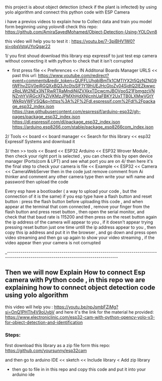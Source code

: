 this project is about object detection (check if the plant is infected) by using yolo algorithm and connect this python code with ESP Camera

i have a previos videos to explain how to Collect data and train you model form beginning using yolovn8
check this repo:
https://github.com/AmiraSayedMohamed/Object-Detection-Using-YOLOvn8

this video will help you to test it :
https://youtu.be/7-3piBHV1W0?si=obsVstqUYoQgar22

1/ you first shoud download this library esp expressif to just test esp camera without connecting it with python to check 
that it isn't corrupted 
- first press file << Preferences <<  IN Additonal Boards Manager URLS << past this url:
https://www.youtube.com/redirect?event=comments&redir_token=QUFFLUhqblBmTk1CMTlYX2t5QzNZNG9tWFhvZGV0ejRGQXxBQ3Jtc0tsSlF1Y19hUEJHcGtoZy04SjdtQ2lEZkwwczRpLWt2NEx3NTRwRTRaMndiNjlZVXkxTDcwcmJBOVpoS21FbmgzcVNNZnhYVjRGcXFkZlVKMzJPMXhHdXNIcnhUaFBKY2UxTTB0LXMwVGtYWkRpVWFVSQ&q=https%3A%2F%2Fdl.espressif.com%2Fdl%2Fpackage_esp32_index.json
https://raw.githubusercontent.com/espressif/arduino-esp32/gh-pages/package_esp32_index.json
https://dl.espressif.com/dl/package_esp32_index.json
https://arduino.esp8266.com/stable/package_esp8266com_index.json


2/ Tools << board << board manager << Search for this library << esp32 Expressif Systems and download it 


3/ then  >> tools << Board << ESP32 Arduino << ESP32 Wrover Module  , then check  your right port is selected , you can check this by open device manager (Ports(com & LPT) and see what port you are on 
4/ then here it's the final step to check your camera is file << Example << ESP32 << Camera << CameraWebServer 
then in the code just remove comment from Ai thinker and comment any other camera type 
then write your wifi name and password
then upload the code

Every esp have a bootloader ( a way to upload your code , but the connection of it  is the same)
if you esp type have a flash button and reset button  : press the flash button before uploading this code  , and when appear at the terminal that com connected , remove your finger from the flash button and press reset button , then open the serial monitor, and check that that baud rate is 115200 and then press on the reset button again the ip address of the camera will appear to you , if it doesn't appear trying pressing reset button just one time  untill the ip address appear to you , then copy this ip address  and put it in the browser , and go down and press open video streaming and then go up again to show your video streaming , if the video appear then your camera is not corrupted 

_---------------------------------------------------------------------------------------------------------------------------------------

## Then we will now Explain How to connect Esp camera with Python code , in this repo we are explaining how to connect object detection code using yolo algorithm 

this video will help you :
https://youtu.be/npJsmbFZiMg?si=OnQ1PHTh4V9oUvbV
 and here it's the link for the material he provided:
https://www.electroniclinic.com/esp32-cam-with-python-opencv-yolo-v3-for-object-detection-and-identification

### Steps:
first download this library as a zip file form this repo:
https://github.com/yoursunny/esp32cam

and then go to arduino IDE << sketch << Include library < Add zip library
- then  go to file in in this repo and copy this code and put it into your arduino ide






